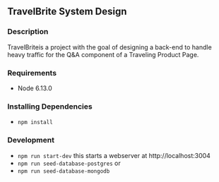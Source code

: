 ## TravelBrite System Design

### Description

TravelBriteis a project with the goal of designing a back-end to handle heavy traffic for the Q&A component of a Traveling Product Page. 

### Requirements

- Node 6.13.0


### Installing Dependencies

* `npm install`

### Development

* `npm run start-dev` this starts a webserver at http://localhost:3004
* `npm run seed-database-postgres` 
or 
* `npm run seed-database-mongodb` 



